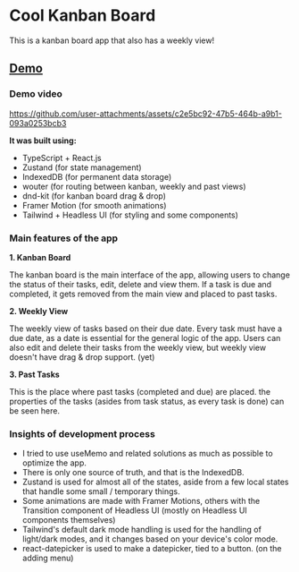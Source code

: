 # Cool Kanban Board
This is a kanban board app that also has a weekly view!
## [Demo](https://cool-kanban-board.vercel.app/)
### Demo video


https://github.com/user-attachments/assets/c2e5bc92-47b5-464b-a9b1-093a0253bcb3


**It was built using:** 
- TypeScript + React.js
- Zustand (for state management)
- IndexedDB (for permanent data storage)
- wouter (for routing between kanban, weekly and past views)
- dnd-kit (for kanban board drag & drop)
- Framer Motion (for smooth animations)
- Tailwind + Headless UI (for styling and some components)

### Main features of the app

**1. Kanban Board** 

  The kanban board is the main interface of the app, allowing users to change the status of their tasks, edit, delete and view them. If a task is due and completed, it gets removed from the main view and placed to past tasks.
  
**2. Weekly View**

  The weekly view of tasks based on their due date. Every task must have a due date, as a date is essential for the general logic of the app. Users can also edit and delete their tasks from the weekly view, but weekly view doesn't have drag & drop support. (yet)
  
**3. Past Tasks**

  This is the place where past tasks (completed and due) are placed. the properties of the tasks (asides from task status, as every task is done) can be seen here.
  
### Insights of development process

- I tried to use useMemo and related solutions as much as possible to optimize the app.
- There is only one source of truth, and that is the IndexedDB.
- Zustand is used for almost all of the states, aside from a few local states that handle some small / temporary things.
- Some animations are made with Framer Motions, others with the Transition component of Headless UI (mostly on Headless UI components themselves)
- Tailwind's default dark mode handling is used for the handling of light/dark modes, and it changes based on your device's color mode.
- react-datepicker is used to make a datepicker, tied to a button. (on the adding menu)
